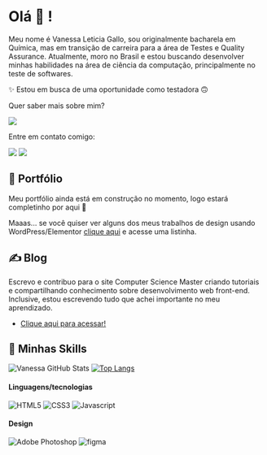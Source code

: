 # Olá 👋 !

Meu nome é Vanessa Leticia Gallo, sou originalmente bacharela em Química, mas em transição de carreira para a área de Testes e Quality Assurance. Atualmente, moro no Brasil e estou buscando desenvolver minhas habilidades na área de ciência da computação, principalmente no teste de softwares. 

✨ Estou em busca de uma oportunidade como testadora 🙃

Quer saber mais sobre mim?

<a href="https://www.linkedin.com/in/vanessa-leticia-gallo-131763174/"><img src="https://img.shields.io/badge/LinkedIn-0077B5?style=for-the-badge&logo=linkedin&logoColor=white"></a> 

Entre em contato comigo:

<a href="mailto:vanessaleticiagallo@gmail.com"><img src="https://img.shields.io/badge/Gmail-D14836?style=for-the-badge&logo=gmail&logoColor=white"></a> 
<a href="https://api.whatsapp.com/send?phone=5516992221259&text=Oi%20vanessa!"><img src="https://img.shields.io/badge/WhatsApp-25D366?style=for-the-badge&logo=whatsapp&logoColor=white"></a> 

## 📄 Portfólio

Meu portfólio ainda está em construção no momento, logo estará completinho por aqui 🚀

Maaas... se você quiser ver alguns dos meus trabalhos de design usando WordPress/Elementor [clique aqui](https://linktr.ee/vgallo) e acesse uma listinha.

## ✍ Blog

Escrevo e contribuo para o site Computer Science Master criando tutoriais e compartilhando conhecimento sobre desenvolvimento web front-end. Inclusive, estou escrevendo tudo que achei importante no meu aprendizado.

- [Clique aqui para acessar!](https://www.computersciencemaster.com.br/cursos-desenvolvimento-web/)

## 🌟 Minhas Skills

![Vanessa GitHub Stats](https://github-readme-stats.vercel.app/api?username=VLGallo&show_icons=true&theme=radical)
[![Top Langs](https://github-readme-stats.vercel.app/api/top-langs/?username=VLGallo&layout=compact)](https://github.com/VLGallo/github-readme-stats)

#### Linguagens/tecnologias
![HTML5](https://img.shields.io/badge/HTML5-E34F26?style=for-the-badge&logo=html5&logoColor=white)
![CSS3](https://img.shields.io/badge/CSS3-1572B6?style=for-the-badge&logo=css3&logoColor=white)
![Javascript](https://img.shields.io/badge/JavaScript-F7DF1E?style=for-the-badge&logo=javascript&logoColor=black)

#### Design
![Adobe Photoshop](https://img.shields.io/badge/adobephotoshop-%2331A8FF.svg?style=for-the-badge&logo=adobephotoshop&logoColor=white)
![figma](https://img.shields.io/badge/figma-%23F24E1E.svg?style=for-the-badge&logo=figma&logoColor=white)
